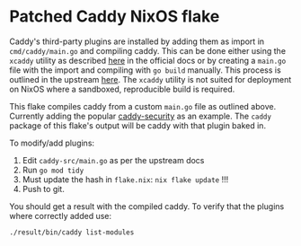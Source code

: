# Patched Caddy NixOS flake

Caddy's third-party plugins are installed by adding them as import in
`cmd/caddy/main.go` and compiling caddy. This can be done either using the
`xcaddy` utility as described [here](https://caddyserver.com/docs/build) in the
official docs or by creating a `main.go` file with the import and compiling with
`go build` manually. This process is outlined in the upstream
[here](https://github.com/caddyserver/caddy/blob/82c356f2548ca62b75f76104bef44915482e8fd9/cmd/caddy/main.go#L21-L25).
The `xcaddy` utility is not suited for deployment on NixOS where a sandboxed,
reproducible build is required.

This flake compiles caddy from a custom `main.go` file as outlined above.
Currently adding the popular [caddy-security](https://authp.github.io/) as an
example. The `caddy` package of this flake's output will be caddy with that
plugin baked in.

To modify/add plugins:

1. Edit `caddy-src/main.go` as per the upstream docs
2. Run `go mod tidy`
3. Must update the hash in `flake.nix`: `nix flake update` !!!
4. Push to git.

You should get a result with the compiled caddy. To verify that the plugins
where correctly added use:

```
./result/bin/caddy list-modules
```
